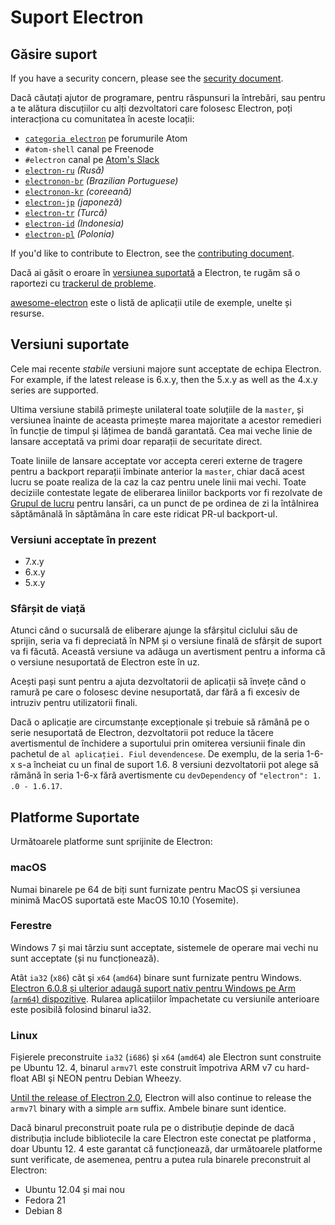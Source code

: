 # Suport Electron

## Găsire suport

If you have a security concern, please see the [security document](../../SECURITY.md).

Dacă căutați ajutor de programare, pentru răspunsuri la întrebări, sau pentru a te alătura discuțiilor cu alți dezvoltatori care folosesc Electron, poți interacționa cu comunitatea în aceste locații:
- [`categoria electron`](https://discuss.atom.io/c/electron) pe forumurile Atom
- `#atom-shell` canal pe Freenode
- `#electron` canal pe [Atom's Slack](https://discuss.atom.io/t/join-us-on-slack/16638?source_topic_id=25406)
- [`electron-ru`](https://telegram.me/electron_ru) *(Rusă)*
- [`electronon-br`](https://electron-br.slack.com) *(Brazilian Portuguese)*
- [`electronon-kr`](https://electron-kr.github.io/electron-kr) *(coreeană)*
- [`electron-jp`](https://electron-jp.slack.com) *(japoneză)*
- [`electron-tr`](https://electron-tr.herokuapp.com) *(Turcă)*
- [`electron-id`](https://electron-id.slack.com) *(Indonesia)*
- [`electron-pl`](https://electronpl.github.io) *(Polonia)*

If you'd like to contribute to Electron, see the [contributing document](../../CONTRIBUTING.md).

Dacă ai găsit o eroare în [versiunea suportată](#supported-versions) a Electron, te rugăm să o raportezi cu [trackerul de probleme](../development/issues.md).

[awesome-electron](https://github.com/sindresorhus/awesome-electron) este o listă de aplicații utile de exemple, unelte și resurse.

## Versiuni suportate

Cele mai recente *stabile* versiuni majore sunt acceptate de echipa Electron. For example, if the latest release is 6.x.y, then the 5.x.y as well as the 4.x.y series are supported.

Ultima versiune stabilă primește unilateral toate soluțiile de la `master`, și versiunea înainte de aceasta primește marea majoritate a acestor remedieri în funcție de timpul și lățimea de bandă garantată. Cea mai veche linie de lansare acceptată va primi doar reparații de securitate direct.

Toate liniile de lansare acceptate vor accepta cereri externe de tragere pentru a backport reparații îmbinate anterior la `master`, chiar dacă acest lucru se poate realiza de la caz la caz pentru unele linii mai vechi. Toate deciziile contestate legate de eliberarea liniilor backports vor fi rezolvate de [Grupul de lucru](https://github.com/electron/governance/tree/master/wg-releases) pentru lansări, ca un punct de pe ordinea de zi la întâlnirea săptămânală în săptămâna în care este ridicat PR-ul backport-ul.

### Versiuni acceptate în prezent
- 7.x.y
- 6.x.y
- 5.x.y

### Sfârșit de viață

Atunci când o sucursală de eliberare ajunge la sfârșitul ciclului său de sprijin, seria va fi depreciată în NPM și o versiune finală de sfârșit de suport va fi făcută. Această versiune va adăuga un avertisment pentru a informa că o versiune nesuportată de Electron este în uz.

Acești pași sunt pentru a ajuta dezvoltatorii de aplicații să învețe când o ramură pe care o folosesc devine nesuportată, dar fără a fi excesiv de intruziv pentru utilizatorii finali.

Dacă o aplicație are circumstanțe excepționale și trebuie să rămână pe o serie nesuportată de Electron, dezvoltatorii pot reduce la tăcere avertismentul de închidere a suportului prin omiterea versiunii finale din pachetul de `al aplicației. Fiul` `devendencese`. De exemplu, de la seria 1-6-x s-a încheiat cu un final de suport 1.6. 8 versiuni dezvoltatorii pot alege să rămână în seria 1-6-x fără avertismente cu `devDependency` of `"electron": 1. .0 - 1.6.17`.

## Platforme Suportate

Următoarele platforme sunt sprijinite de Electron:

### macOS

Numai binarele pe 64 de biți sunt furnizate pentru MacOS și versiunea minimă MacOS suportată este MacOS 10.10 (Yosemite).

### Ferestre

Windows 7 și mai târziu sunt acceptate, sistemele de operare mai vechi nu sunt acceptate (și nu funcționează).

Atât `ia32` (`x86`) cât şi `x64` (`amd64`) binare sunt furnizate pentru Windows. [Electron 6.0.8 și ulterior adaugă suport nativ pentru Windows pe Arm (`arm64`) dispozitive](windows-arm.md). Rularea aplicațiilor împachetate cu versiunile anterioare este posibilă folosind binarul ia32.

### Linux

Fișierele preconstruite `ia32` (`i686`) și `x64` (`amd64`) ale Electron sunt construite pe Ubuntu 12. 4, binarul `armv7l` este construit împotriva ARM v7 cu hard-float ABI şi NEON pentru Debian Wheezy.

[Until the release of Electron 2.0][arm-breaking-change], Electron will also continue to release the `armv7l` binary with a simple `arm` suffix. Ambele binare sunt identice.

Dacă binarul preconstruit poate rula pe o distribuție depinde de dacă distribuția include bibliotecile la care Electron este conectat pe platforma , doar Ubuntu 12. 4 este garantat că funcționează, dar următoarele platforme sunt verificate, de asemenea, pentru a putea rula binarele preconstruit al Electron:

* Ubuntu 12.04 și mai nou
* Fedora 21
* Debian 8

[arm-breaking-change]: https://github.com/electron/electron/blob/master/docs/api/breaking-changes.md#duplicate-arm-assets
